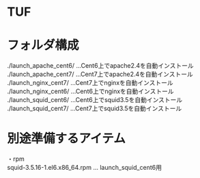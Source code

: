 # TUF

# フォルダ構成
./launch_apache_cent6/  ...Cent6上でapache2.4を自動インストール  
./launch_apache_cent7/  ...Cent7上でapache2.4を自動インストール  
./launch_nginx_cent7/   ...Cent7上でnginxを自動インストール  
./launch_nginx_cent6/   ...Cent6上でnginxを自動インストール  
./launch_squid_cent6/   ...Cent6上でsquid3.5を自動インストール  
./launch_squid_cent7/   ...Cent7上でsquid3.5を自動インストール  

# 別途準備するアイテム
・rpm  
    squid-3.5.16-1.el6.x86_64.rpm ... launch_squid_cent6用  